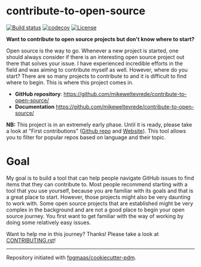 # contribute-to-open-source

[![Build status](https://img.shields.io/github/actions/workflow/status/mikeweltevrede/contribute-to-open-source/main.yml?branch=main)](https://github.com/mikeweltevrede/contribute-to-open-source/actions/workflows/main.yml?query=branch%3Amain)
[![codecov](https://codecov.io/gh/mikeweltevrede/contribute-to-open-source/branch/main/graph/badge.svg)](https://codecov.io/gh/mikeweltevrede/contribute-to-open-source)
[![License](https://img.shields.io/github/license/mikeweltevrede/contribute-to-open-source)](https://img.shields.io/github/license/mikeweltevrede/contribute-to-open-source)

**Want to contribute to open source projects but don't know where to start?**

Open source is the way to go. Whenever a new project is started, one should always consider if there is an interesting open source project out there that solves your issue. I have experienced incredible efforts in the field and was aiming to contribute myself as well. However, where do you start? There are so many projects to contribute to and it is difficult to find where to begin. This is where this project comes in.

- **GitHub repository**: <https://github.com/mikeweltevrede/contribute-to-open-source/>
- **Documentation** <https://github.com/mikeweltevrede/contribute-to-open-source/>

**NB:** This project is in an extremely early phase. Until it is ready, please take a look at "First contributions" ([Github repo](https://github.com/firstcontributions/first-contributions) and [Website](https://firstcontributions.github.io/)). This tool allows you to filter for popular repos based on language and their topic.

# Goal
My goal is to build a tool that can help people navigate GitHub issues to find items that they can contribute to. Most people recommend starting with a tool that you use yourself, because you are familiar with its goals and that is a great place to start. However, those projects might also be very daunting to work with. Some open source projects that are established might be very complex in the background and are not a good place to begin your open source journey. You first want to get familiar with the way of working by doing some relatively easy issues.

Want to help me in this journey? Thanks! Please take a look at [CONTRIBUTING.rst](CONTRIBUTING.rst)!

---

Repository initiated with [fpgmaas/cookiecutter-pdm](https://github.com/fpgmaas/cookiecutter-pdm).
